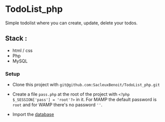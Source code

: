 # TodoList_php

Simple todolist where you can create, update, delete your todos.

## Stack :

*   html / css
*   Php
*   MySQL

### Setup

*   Clone this project with `git@github.com:SacleuxBenoit/TodoList_php.git`

*   Create a file `pass.php` at the root of the project with `<?php $_SESSION['pass'] = 'root'?>` in it. For MAMP the default password is `root` and for WAMP there's no password `''`.

*   Import the [database](Database/database.sql)
